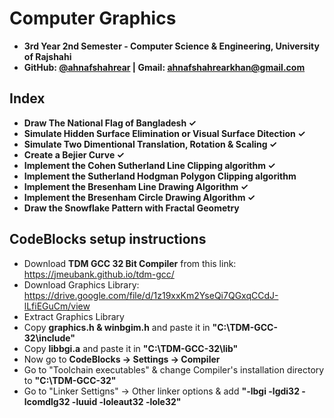 # Computer Graphics
- **3rd Year 2nd Semester - Computer Science & Engineering, University of Rajshahi**
- **GitHub: [@ahnafshahrear](https://github.com/ahnafshahrear) | Gmail: ahnafshahrearkhan@gmail.com**

## Index
- **Draw The National Flag of Bangladesh ✓**
- **Simulate Hidden Surface Elimination or Visual Surface Ditection ✓**
- **Simulate Two Dimentional Translation, Rotation & Scaling ✓**
- **Create a Bejier Curve ✓**
- **Implement the Cohen Sutherland Line Clipping algorithm ✓**
- **Implement the Sutherland Hodgman Polygon Clipping algorithm** 
- **Implement the Bresenham Line Drawing Algorithm ✓**
- **Implement the Bresenham Circle Drawing Algorithm ✓**
- **Draw the Snowflake Pattern with Fractal Geometry**

## CodeBlocks setup instructions
- Download **TDM GCC 32 Bit Compiler** from this link: https://jmeubank.github.io/tdm-gcc/
- Download Graphics Library: https://drive.google.com/file/d/1z19xxKm2YseQi7QGxqCCdJ-lLfiEGuCm/view
- Extract Graphics Library
- Copy **graphics.h & winbgim.h** and paste it in **"C:\\TDM-GCC-32\\include"**
- Copy **libbgi.a** and paste it in **"C:\\TDM-GCC-32\\lib"**
- Now go to **CodeBlocks -> Settings -> Compiler** 
- Go to "Toolchain executables" & change Compiler's installation directory to **"C:\\TDM-GCC-32"**
- Go to "Linker Settigns" -> Other linker options & add **"-lbgi -lgdi32 -lcomdlg32 -luuid -loleaut32 -lole32"**
